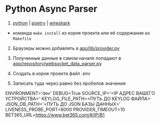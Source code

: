 # Python Async Parser

1. [python](https://www.python.org/) | [poetry](https://python-poetry.org/) | [wireshark](https://www.wireshark.org/)
- команда `make install` из корня проекта или её содержание из `Makefile`

2. Браузеры можно добавлять в [app/lib/provider.py](app/lib/provider.py)

3. Полученные данные в самом начале попадают в [app/repository/websocket_data_parser.py](app/repository/websocket_data_parser.py)


1. Создать в корне проекта файл .env
2. Записать туда через равно без пробелов значения:

ENVIRONMENT='dev'
DEBUG=True
SOURCE_IP='<IP АДРЕС ВАШЕГО УСТРОЙСТВА>'
KEYLOG_FILE_PATH=<ПУТЬ ДО KEYLOG ФАЙЛА>
JSON_DB_PATH='<ПУТЬ ДО JSON БАЗЫ ДАННЫХ>'
LIVENESS_PROBE_PORT=8000
PROVIDER_TIMEOUT=10
BET365_URL=https://www.bet365.com/#/IP/B1